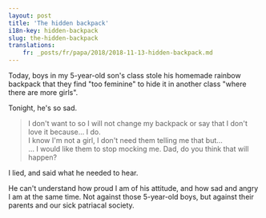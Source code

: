 ```yaml
---
layout: post
title: 'The hidden backpack'
i18n-key: hidden-backpack
slug: the-hidden-backpack
translations:
    fr: _posts/fr/papa/2018/2018-11-13-hidden-backpack.md
---
```


Today, boys in my 5-year-old son's class stole his homemade rainbow backpack
that they find "too feminine" to hide it in another class "where there are more
girls".

<!-- more -->

Tonight, he's so sad.

> I don't want to so I will not change my backpack or say that I don't love it
> because… I do.  
> I know I'm not a girl, I don't need them telling me that but…  
> … I would like them to stop mocking me. Dad, do you think that will happen?

I lied, and said what he needed to hear.

He can't understand how proud I am of his attitude, and how sad and angry I am
at the same time. Not against those 5-year-old boys, but against their parents
and our sick patriacal society.

